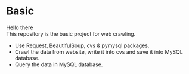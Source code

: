 # Basic
Hello there\
This repository is the basic project for web crawling.

* Use Request, BeautifulSoup, cvs & pymysql packages.
* Crawl the data from website, write it into cvs and save it into MySQL database.
* Query the data in MySQL database.

